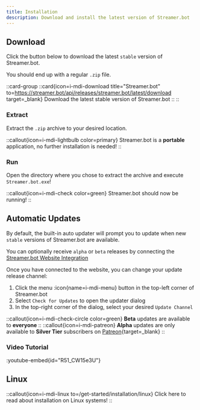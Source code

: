 ```yaml
---
title: Installation
description: Download and install the latest version of Streamer.bot
---
```


## Download
Click the button below to download the latest `stable` version of Streamer.bot.

You should end up with a regular `.zip` file.

::card-group
  ::card{icon=i-mdi-download title="Streamer.bot" to=https://streamer.bot/api/releases/streamer.bot/latest/download target=_blank}
  Download the latest stable version of Streamer.bot
  ::
::

### Extract
Extract the `.zip` archive to your desired location.

::callout{icon=i-mdi-lightbulb color=primary}
Streamer.bot is a **portable** application, no further installation is needed!
::

### Run
Open the directory where you chose to extract the archive and execute `Streamer.bot.exe`!

::callout{icon=i-mdi-check color=green}
Streamer.bot should now be running!
::

## Automatic Updates
By default, the built-in auto updater will prompt you to update when new `stable` versions of Streamer.bot are available.

You can optionally receive `alpha` or `beta` releases by connecting the [Streamer.bot Website Integration](/guide/integrations/streamerbot)

Once you have connected to the website, you can change your update release channel:

1. Click the menu :icon{name=i-mdi-menu} button in the top-left corner of Streamer.bot
2. Select `Check for Updates` to open the updater dialog
3. In the top-right corner of the dialog, select your desired `Update Channel`

::callout{icon=i-mdi-check-circle color=green}
**Beta** updates are available to **everyone**
::
::callout{icon=i-mdi-patreon}
**Alpha** updates are only available to **Silver Tier** subscribers on [Patreon](https://patreon.com/nate1280){target=_blank}
::

### Video Tutorial
:youtube-embed{id="R51_CW15e3U"}

## Linux
::callout{icon=i-mdi-linux to=/get-started/installation/linux}
Click here to read about installation on Linux systems!
::